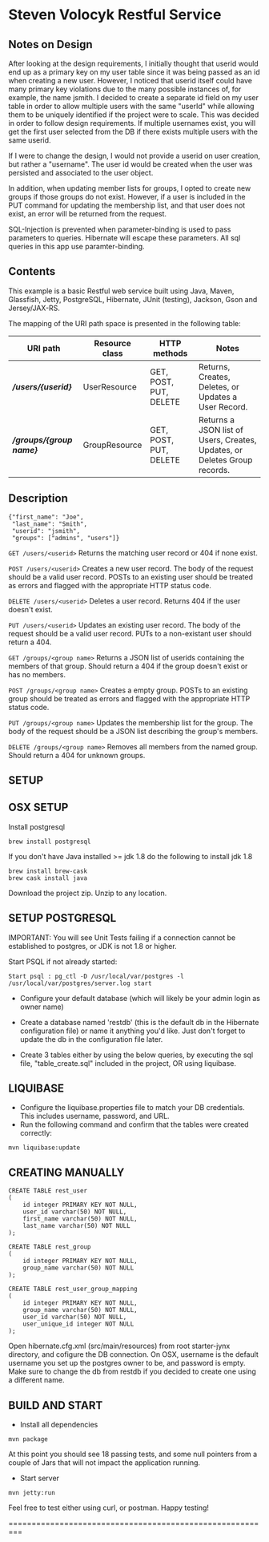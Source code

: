 Steven Volocyk Restful Service
================

Notes on Design
--------
After looking at the design requirements, I initially thought that userid would end up as a primary key on my user table since
it was being passed as an id when creating a new user. However, I noticed that userid itself could have many primary key violations
due to the many possible instances of, for example, the name jsmith. I decided to create a separate id field on my user table in order
to allow multiple users with the same "userId" while allowing them to be uniquely identified if the project were to scale.
This was decided in order to follow design requirements. If multiple usernames exist, you will get the first user selected from the DB
if there exists multiple users with the same userid.

If I were to change the design, I would not provide a userid on user creation, but rather a "username". The user id would be created
when the user was persisted and associated to the user object.

In addition, when updating member lists for groups, I opted to create new groups if those groups do not exist. However, if a user is
included in the PUT command for updating the membership list, and that user does not exist, an error will be returned from the request.

SQL-Injection is prevented when parameter-binding is used to pass parameters to queries. Hibernate will escape these parameters. All
sql queries in this app use paramter-binding.

Contents
--------
This example is a basic Restful web service built using Java, Maven, Glassfish, Jetty, PostgreSQL, Hibernate, JUnit (testing),
Jackson, Gson and Jersey/JAX-RS.

The mapping of the URI path space is presented in the following table:

URI path                                | Resource class      | HTTP methods                                          | Notes
--------------------------------------- | ------------------- | ----------------------------------------------------- | --------------------------------------------------------
**_/users/{userid}_**                   |  UserResource       |  GET, POST, PUT, DELETE                               |  Returns, Creates, Deletes, or Updates a User Record.
**_/groups/{group name}_**              |  GroupResource      |  GET, POST, PUT, DELETE                               |  Returns a JSON list of Users, Creates, Updates, or Deletes Group records.

Description
------------

```
{"first_name": "Joe",
 "last_name": "Smith",
 "userid": "jsmith",
 "groups": ["admins", "users"]}
```

```GET /users/<userid>```
Returns the matching user record or 404 if none exist.

```POST /users/<userid>```
Creates a new user record. The body of the request should be a valid user record. POSTs to an existing user should be treated as errors and flagged with the appropriate HTTP status code.

```DELETE /users/<userid>```
Deletes a user record. Returns 404 if the user doesn't exist.

```PUT /users/<userid>```
Updates an existing user record. The body of the request should be a valid user record. PUTs to a non-existant user should return a 404.

```GET /groups/<group name>```
Returns a JSON list of userids containing the members of that group. Should return a 404 if the group doesn't exist or has no members.

```POST /groups/<group name>```
Creates a empty group. POSTs to an existing group should be treated as errors and flagged with the appropriate HTTP status code.

```PUT /groups/<group name>```
Updates the membership list for the group. The body of the request should be a JSON list describing the group's members.

```DELETE /groups/<group name>```
Removes all members from the named group. Should return a 404 for unknown groups.

SETUP
-------------------

OSX SETUP
------------
Install postgresql
```
brew install postgresql
```

If you don't have Java installed >= jdk 1.8 do the following to install jdk 1.8
```
brew install brew-cask
brew cask install java
```

Download the project zip. Unzip to any location.

SETUP POSTGRESQL
------------
IMPORTANT: You will see Unit Tests failing if a connection cannot be established to postgres, or JDK is not 1.8 or higher.

Start PSQL if not already started:
```
Start psql : pg_ctl -D /usr/local/var/postgres -l /usr/local/var/postgres/server.log start
```

- Configure your default database (which will likely be your admin login as owner name)
- Create a database named 'restdb' (this is the default db in the Hibernate configuration file) or name it anything you'd like.
  Just don't forget to update the db in the configuration file later.

- Create 3 tables either by using the below queries, by executing the sql file, "table_create.sql" included in the project, OR using liquibase.

LIQUIBASE
------------
- Configure the liquibase.properties file to match your DB credentials. This includes username, password, and URL.
- Run the following command and confirm that the tables were created correctly:

```
mvn liquibase:update
```

CREATING MANUALLY
------------

 ```
 CREATE TABLE rest_user
 (
     id integer PRIMARY KEY NOT NULL,
     user_id varchar(50) NOT NULL,
     first_name varchar(50) NOT NULL,
     last_name varchar(50) NOT NULL
 );

 CREATE TABLE rest_group
 (
     id integer PRIMARY KEY NOT NULL,
     group_name varchar(50) NOT NULL
 );

 CREATE TABLE rest_user_group_mapping
 (
     id integer PRIMARY KEY NOT NULL,
     group_name varchar(50) NOT NULL,
     user_id varchar(50) NOT NULL,
     user_unique_id integer NOT NULL
 );

 ```

 Open hibernate.cfg.xml (src/main/resources) from root starter-jynx directory, and cofigure the DB connection. On OSX, username is
 the default username you set up the postgres owner to be, and password is empty. Make sure to change the db from restdb if you decided
 to create one using a different name.

BUILD AND START
------------

- Install all dependencies
```
mvn package
```

At this point you should see 18 passing tests, and some null pointers from a couple of Jars that will not impact the application running.

- Start server
```
mvn jetty:run
```
Feel free to test either using curl, or postman. Happy testing!

=========================================================



